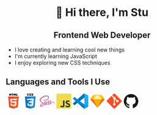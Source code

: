 <h1 align="center">👋 Hi there, I'm Stu</h1>
<h2 align="center">Frontend Web Developer</h2>

- I love creating and learning cool new things
- I'm currently learning JavaScript
- I enjoy exploring new CSS techniques

## Languages and Tools I Use

<p><img src="https://raw.githubusercontent.com/devicons/devicon/master/icons/html5/html5-original-wordmark.svg" alt="html5" width="40" height="40" />
<img src="https://raw.githubusercontent.com/devicons/devicon/master/icons/css3/css3-original-wordmark.svg" alt="css3" width="40" height="40"/>
<img src="https://raw.githubusercontent.com/devicons/devicon/master/icons/sass/sass-original.svg" alt="sass" width="40" height="40" />
<img src="https://raw.githubusercontent.com/devicons/devicon/master/icons/javascript/javascript-original.svg" alt="javascript" width="40" height="40" />
<img src="https://raw.githubusercontent.com/devicons/devicon/master/icons/vscode/vscode-original.svg" alt="vscode" width="40" height="40" />
<img src="https://raw.githubusercontent.com/devicons/devicon/master/icons/sketch/sketch-original.svg" alt="sketch" width="40" height="40" />
<img src="https://raw.githubusercontent.com/devicons/devicon/master/icons/git/git-original.svg" alt="git" width="40" height="40" />
<img src="https://raw.githubusercontent.com/devicons/devicon/master/icons/github/github-original.svg" alt="github" width="40" height="40" /></p>

